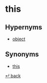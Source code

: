 # this

## Hypernyms

  - [object](object.md)

## Synonyms

  - [this](this.md)

[↵ back](README.md)
